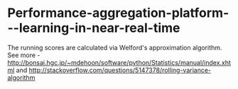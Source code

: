 Performance-aggregation-platform---learning-in-near-real-time
=============================================================

The running scores are calculated via Welford's approximation algorithm. See more -
http://bonsai.hgc.jp/~mdehoon/software/python/Statistics/manual/index.xhtml and 
http://stackoverflow.com/questions/5147378/rolling-variance-algorithm

